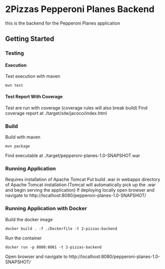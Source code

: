 # 2Pizzas Pepperoni Planes Backend

this is the backend for the Pepperoni Planes application

## Getting Started

### Testing

#### Execution

Test execution with maven  
```shell
mvn test
```

#### Test Report With Coverage

Test are run with coverage (coverage rules will also break build)
Find coverage report at ./target/site/jacoco/index.html

### Build

Build with maven
```shell
mvn package
```
Find executable at ./target/pepperoni-planes-1.0-SNAPSHOT.war

### Running Application

Requires installation of Apache Tomcat
Put build .war in webapps directory of Apache Tomcat installation (Tomcat will automatically pick up the .war and begin serving the application) 
If deploying locally open browser and navigate to http://localhost:8080/pepperoni-planes-1.0-SNAPSHOT/

### Running Application with Docker

Build the docker image
```shell
docker build . -f ./Dockerfile -t 2-pizzas-backend
```

Run the container
```shell
docker run -p 8080:8081 -t 2-pizzas-backend
```

Open browser and navigate to http://localhost:8080/pepperoni-planes-1.0-SNAPSHOT/
